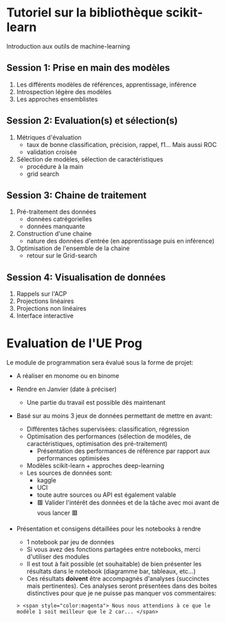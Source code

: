 # Tutoriel sur la bibliothèque scikit-learn

Introduction aux outils de machine-learning

## Session 1: Prise en main des modèles 

1. Les différents modèles de références, apprentissage, inférence
2. Introspection légère des modèles
3. Les approches ensemblistes
 
## Session 2: Evaluation(s) et sélection(s)

1. Métriques d'évaluation
    * taux de bonne classification, précision, rappel, f1... Mais aussi ROC
    * validation croisée
2. Sélection de modèles, sélection de caractéristiques
    * procédure à la main
    * grid search

## Session 3: Chaine de traitement

1. Pré-traitement des données
    * données catrégorielles
    * données manquante
2. Construction d'une chaine
    * nature des données d'entrée (en apprentissage puis en inférence)
3. Optimisation de l'ensemble de la chaine
    * retour sur le Grid-search

## Session 4: Visualisation de données

1. Rappels sur l'ACP
2. Projections linéaires
3. Projections non linéaires
4. Interface interactive

# Evaluation de l'UE Prog

Le module de programmation sera évalué sous la forme de projet:
* A réaliser en monome ou en binome
* Rendre en Janvier (date à préciser)
    * Une partie du travail est possible dès maintenant
* Basé sur au moins 3 jeux de données permettant de mettre en avant:
    * Différentes tâches supervisées: classification, régression
    * Optimisation des performances (sélection de modèles, de caractéristiques, optimisation des pré-traitement)
        * Présentation des performances de référence par rapport aux performances optimisées
    * Modèles scikit-learn + approches deep-learning
    * Les sources de données sont:
        * kaggle
        * UCI
        * toute autre sources ou API est également valable
        * 🟥 Valider l'intérêt des données et de la tâche avec moi avant de vous lancer 🟥

* Présentation et consigens détaillées pour les notebooks à rendre
    * 1 notebook par jeu de données
    * Si vous avez des fonctions partagées entre notebooks, merci d'utiliser des modules
    * Il est tout à fait possible (et souhaitable) de bien présenter les résultats dans le notebook (diagramme bar, tableaux, etc...)
    * Ces résultats **doivent** être accompagnés d'analyses (succinctes mais pertinentes). Ces analyses seront présentées dans des boites distinctives pour que je ne puisse pas manquer vos commentaires:
    
    ```
    > <span style="color:magenta"> Nous nous attendions à ce que le modèle 1 soit meilleur que le 2 car... </span>
    ```

